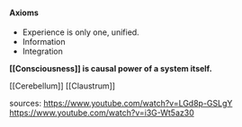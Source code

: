 #### Axioms
- Experience is only one, unified.
- Information 
- Integration



**[[Consciousness]] is causal power of a system itself.**

[[Cerebellum]]
[[Claustrum]]

sources: https://www.youtube.com/watch?v=LGd8p-GSLgY
https://www.youtube.com/watch?v=i3G-Wt5az30